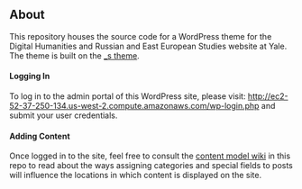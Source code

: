 ## About

This repository houses the source code for a WordPress theme for the Digital Humanities and Russian and East European Studies website at Yale. The theme is built on the [_s theme](https://github.com/Automattic/_s).

#### Logging In

To log in to the admin portal of this WordPress site, please visit: http://ec2-52-37-250-134.us-west-2.compute.amazonaws.com/wp-login.php and submit your user credentials.

#### Adding Content

Once logged in to the site, feel free to consult the [content model wiki](https://github.com/YaleDHLab/dh-rees/wiki/Content-Model) in this repo to read about the ways assigning categories and special fields to posts will influence the locations in which content is displayed on the site. 
